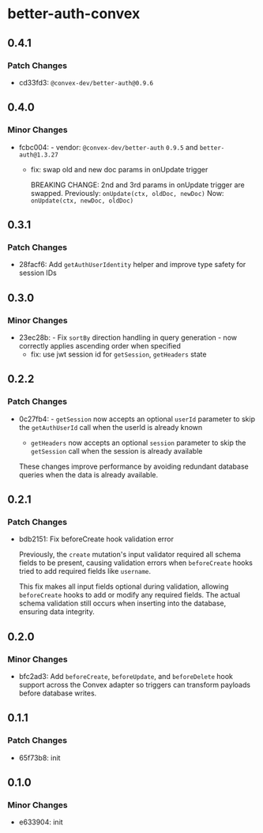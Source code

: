 # better-auth-convex

## 0.4.1

### Patch Changes

- cd33fd3: `@convex-dev/better-auth@0.9.6`

## 0.4.0

### Minor Changes

- fcbc004: - vendor: `@convex-dev/better-auth` `0.9.5` and `better-auth@1.3.27`
  - fix: swap old and new doc params in onUpdate trigger

    BREAKING CHANGE: 2nd and 3rd params in onUpdate trigger are swapped.
    Previously: `onUpdate(ctx, oldDoc, newDoc)`
    Now: `onUpdate(ctx, newDoc, oldDoc)`

## 0.3.1

### Patch Changes

- 28facf6: Add `getAuthUserIdentity` helper and improve type safety for session IDs

## 0.3.0

### Minor Changes

- 23ec28b: - Fix `sortBy` direction handling in query generation - now correctly applies ascending order when specified
  - fix: use jwt session id for `getSession`, `getHeaders` state

## 0.2.2

### Patch Changes

- 0c27fb4: - `getSession` now accepts an optional `userId` parameter to skip the `getAuthUserId` call when the userId is already known
  - `getHeaders` now accepts an optional `session` parameter to skip the `getSession` call when the session is already available

  These changes improve performance by avoiding redundant database queries when the data is already available.

## 0.2.1

### Patch Changes

- bdb2151: Fix beforeCreate hook validation error

  Previously, the `create` mutation's input validator required all schema fields to be present, causing validation errors when `beforeCreate` hooks tried to add required fields like `username`.

  This fix makes all input fields optional during validation, allowing `beforeCreate` hooks to add or modify any required fields. The actual schema validation still occurs when inserting into the database, ensuring data integrity.

## 0.2.0

### Minor Changes

- bfc2ad3: Add `beforeCreate`, `beforeUpdate`, and `beforeDelete` hook support across the Convex adapter so triggers can transform payloads before database writes.

## 0.1.1

### Patch Changes

- 65f73b8: init

## 0.1.0

### Minor Changes

- e633904: init

